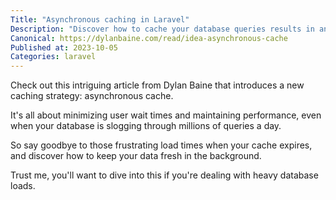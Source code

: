 ```yaml
---
Title: "Asynchronous caching in Laravel"
Description: "Discover how to cache your database queries results in an asynchronous way with Laravel."
Canonical: https://dylanbaine.com/read/idea-asynchronous-cache
Published at: 2023-10-05
Categories: laravel
---
```


Check out this intriguing article from Dylan Baine that introduces a new caching strategy: asynchronous cache.

It's all about minimizing user wait times and maintaining performance, even when your database is slogging through millions of queries a day.

So say goodbye to those frustrating load times when your cache expires, and discover how to keep your data fresh in the background.

Trust me, you'll want to dive into this if you're dealing with heavy database loads.
